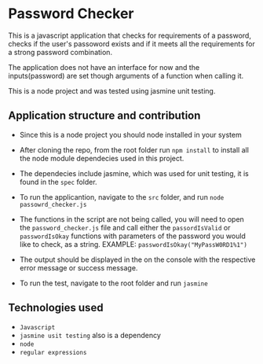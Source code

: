 # Password Checker

This is a javascript application that checks for requirements of a password, checks if the user's passoword exists and if it meets all the requirements for a strong password combination.

The application does not have an interface for now and the inputs(password) are set though arguments of a function when calling it.

This is a node project and was tested using jasmine unit testing.


## Application structure and contribution
- Since this is a node project you should node installed in your system

- After cloning the repo, from the root folder run `npm install` to install all the node module dependecies used in this project.

- The dependecies include jasmine, which was used for unit testing, it is found in the `spec` folder.

- To run the applicantion, navigate to the `src` folder, and run `node passowrd_checker.js`

- The functions in the script are not being called, you will need to open the `password_checker.js` file and call either the `passordIsValid` or `passwordIsOkay` functions with parameters of the password you would like to check, as a string. EXAMPLE: `passwordIsOkay("MyPassW0RD1%1")`

- The output should be displayed in the on the console with the respective error message or success message.

- To run the test, navigate to the root folder and run `jasmine`

## Technologies used
- ```Javascript```
- ```jasmine usit testing``` also is a dependency
- ```node```
- ```regular expressions```